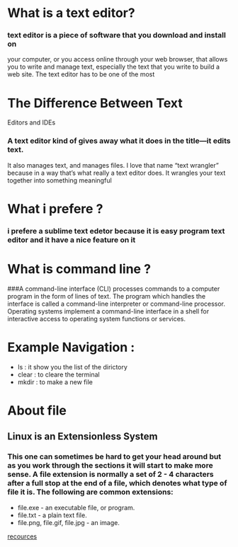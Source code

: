 # What is a text editor?

 ###  text editor is a piece of software that you download and install on
your computer, or you access online through your web browser, that
allows you to write and manage text, especially the text that you write
to build a web site. The text editor has to be one of the most

# The Difference Between Text
Editors and IDEs

### A text editor kind of gives away what it does in the title—it edits text.
It also manages text, and manages files. I love that name “text
wrangler” because in a way that’s what really a text editor does. It
wrangles your text together into something meaningful

# What i prefere ?

### i prefere a sublime text edetor because it is easy program text editor and it have a nice feature on it

# What is command line ?

###A command-line interface (CLI) processes commands to a computer program in the form of lines of text.
The program which handles the interface is called a command-line interpreter or command-line processor.
Operating systems implement a command-line interface in a shell for interactive access to operating system functions or services.

# Example Navigation :
* ls : it show you the list of the dirictory
* clear : to cleare the terminal
* mkdir : to make a new file 

# About file

## Linux is an Extensionless System

### This one can sometimes be hard to get your head around but as you work through the sections it will start to make more sense. A file extension is normally a set of 2 - 4 characters after a full stop at the end of a file, which denotes what type of file it is. The following are common extensions:

* file.exe - an executable file, or program.
* file.txt - a plain text file.
* file.png, file.gif, file.jpg - an image.

[recources](https://ryanstutorials.net/linuxtutorial/aboutfiles.php)

